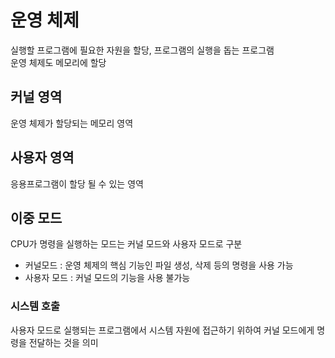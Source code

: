 # 운영 체제
실행할 프로그램에 필요한 자원을 할당, 프로그램의 실행을 돕는 프로그램   
운영 체제도 메모리에 할당
## 커널 영역
운영 체제가 할당되는 메모리 영역
## 사용자 영역
응용프로그램이 할당 될 수 있는 영역

## 이중 모드
CPU가 명령을 실행하는 모드는 커널 모드와 사용자 모드로 구분   
- 커널모드 :  운영 체제의 핵심 기능인 파일 생성, 삭제 등의 명령을 사용 가능
- 사용자 모드 : 커널 모드의 기능을 사용 불가능

### **시스템 호출**
사용자 모드로 실행되는 프로그램에서 시스템 자원에 접근하기 위하여 커널 모드에게 명령을 전달하는 것을 의미